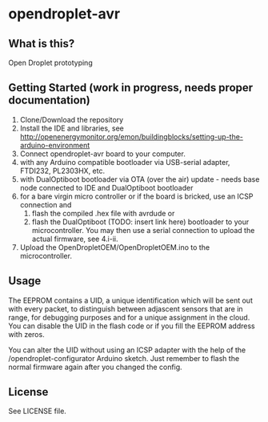 opendroplet-avr
===============

## What is this?
Open Droplet prototyping

## Getting Started (work in progress, needs proper documentation)
1. Clone/Download the repository
2. Install the IDE and libraries, see http://openenergymonitor.org/emon/buildingblocks/setting-up-the-arduino-environment
3. Connect opendroplet-avr board to your computer.
 1. with any Arduino compatible bootloader via USB-serial adapter, FTDI232, PL2303HX, etc.
 2. with DualOptiboot bootloader via OTA (over the air) update - needs base node connected to IDE and DualOptiboot bootloader
 3. for a bare virgin micro controller or if the board is bricked, use an ICSP connection and
    1. flash the compiled .hex file with avrdude or
    2. flash the DualOptiboot (TODO: insert link here) bootloader to your microcontroller. You may then use a serial connection to upload the actual firmware, see 4.i-ii.
4. Upload the OpenDropletOEM/OpenDropletOEM.ino to the microcontroller.
## Usage

The EEPROM contains a UID, a unique identification which will be sent out with every packet, to distinguish between adjascent sensors that are in range, for debugging purposes and for a unique assignment in the cloud. You can disable the UID in the flash code or if you fill the EEPROM address with zeros.

You can alter the UID without using an ICSP adapter with the help of the /opendroplet-configurator Arduino sketch. Just remember to flash the normal firmware again after you changed the config.

## License
See LICENSE file.
